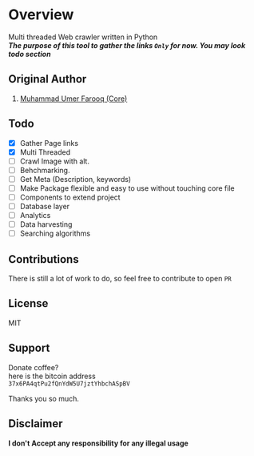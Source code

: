 # Overview
Multi threaded Web crawler written in Python  
***The purpose of this tool to gather the links `Only` for now.  You may look todo section***  
  
## Original Author  
1. [Muhammad Umer Farooq (Core)](https://github.com/Lablnet)  
  
  ## Todo
  - [x] Gather Page links
  - [x] Multi Threaded
  - [ ] Crawl Image with alt.
  - [ ] Behchmarking.
  - [ ] Get Meta (Description, keywords)
  - [ ] Make Package flexible and easy to use without touching core file
  - [ ] Components to extend project
  - [ ] Database layer
  - [ ] Analytics
  - [ ] Data harvesting
  - [ ] Searching algorithms
  
## Contributions  
There is still a lot of work to do, so feel free to contribute to open `PR`  
  
## License  
MIT  
  
## Support  
Donate coffee?  
here is the bitcoin address  
   ```37x6PA4qtPu2fQnYdW5U7jztYhbchASpBV```  
  
Thanks you so much.

## Disclaimer
**I don't Accept any responsibility for any illegal usage**
